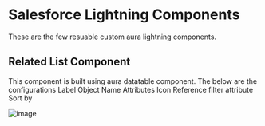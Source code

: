 # Salesforce Lightning Components

These are the few resuable custom aura lightning components.

## Related List Component

This component is built using aura datatable component. The below are the configurations
Label
Object Name
Attributes
Icon
Reference filter attribute
Sort by

 
![image](https://user-images.githubusercontent.com/15126069/117242433-dca28600-adfa-11eb-9381-9b71ba73e7a8.png)
